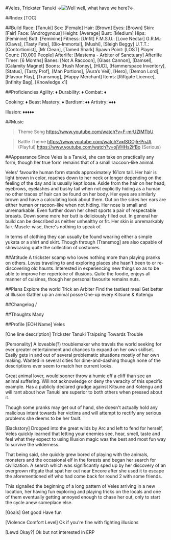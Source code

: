 #Veles, Trickster Tanuki
->![Well well, what have we here?](https://i.imgur.com/JmWiC9t.png)<-

##Index
[TOC]

##Build
Race: [Tanuki]
Sex: [Female]
Hair: [Brown]
Eyes: [Brown]
Skin: [Fair]
Face: [Androgynous]
Height: [Average]
Bust: [Medium]
Hips: [Feminine]
Butt: [Feminine]
Fitness: [Unfit]
F.M.S.U.: [Love Nectar]
G.R.M.: [Claws], [Tasty Fate], [Bio-Immortal], [Mushi], [Sleigh Beggy]
U.T.T.: [Contortionist], [Mr Clean], [Tamed Shark]
Spawn Point: [LOST]
Player Count: [10,000 People]
Afterlife: [Mastema - Arbiter of Sanctuary]
Afterlife Timer: [6 Months]
Banes: [Not A Raccoon], [Glass Cannon], [Damsel], [Calamity Magnet]
Boons: [Hush Money], [HUD], [Hammerspace Inventory], [Status], [Tasty Prof], [Man Portions], [Aura’s Veil], [Hero], [Demon Lord], [Flavour Flay], [Transmog], [Happy Merchant]
Items: [Riftgate Licence], [Infinity Bag], [Knowledge x1]

##Proficiencies
Agility: ♦
Durability: ♦
Combat: ♦

Cooking: ♦
Beast Mastery: ♦
Bardism: ♦♦
Artistry: ♦♦♦

Illusion: ♦♦♦♦♦

##Music
>Theme Song
https://www.youtube.com/watch?v=F-mrUZIMTbU

>Battle Theme
https://www.youtube.com/watch?v=lSGOj5-PnJA (Playful)
https://www.youtube.com/watch?v=ojVHHs2ifBo (Serious)

##Appearance
Since Veles is a Tanuki, she can take on practically any form, though her true form remains that of a small raccoon-like animal.

Veles' favourite human form stands approximately 161cm tall. Her hair is light brown in color, reaches down to her neck or longer depending on the feeling of the day and is usually kept loose. Aside from the hair on her head, eyebrows, eyelashes and bushy tail when not explicitly hiding as a human no other traces of hair can be found on her body. Her eyes are similarly brown and have a calculating look about them. Out on the sides her ears are either human or racoon-like when not hiding. Her nose is small and unremarkable. Even further down her chest sports a pair of respectable breasts. Down some more her butt is deliciously filled out. In general her build can be described as neither unhealthy or fit. Her skin is unremarkably fair. Muscle-wise, there's nothing to speak of.

In terms of clothing they can usually be found wearing either a simple yukata or a shirt and skirt. Though through [Transmog] are also capable of showcasing quite the collection of costumes.

##Attitude
A trickster scamp who loves nothing more than playing pranks on others.
Loves traveling to and exploring places she hasn't been to or re-discovering old haunts.
Interested in experiencing new things so as to be able to improve her repertoire of illusions.
Quite the foodie, enjoys all manner of cuisines, though her personal favourite remains nuts.

##Plans
Explore the world
Trick an Arbiter
Find the tastiest meal
Get better at Illusion
Gather up an animal posse
One-up every Kitsune & Kotengu

##Changelog
/

##Thoughts
Many

##Profile
[EOH Name]
Veles

[One line description]
Trickster Tanuki Traipsing Towards Trouble

[Personality]
A loveable(?) troublemaker who travels the world seeking for ever greater entertainment and chances
to expand on her own skillset. Easily gets in and out of several problematic situations mostly of 
her own making. Wanted in several cities for dine-and-dashing though none of the descriptions ever
seem to match her current looks. 

Great animal lover, would sooner throw a humie off a cliff than see an animal suffering. Will not
acknowledge or deny the veracity of this specific example. Has a publicly declared grudge against 
Kitsune and Kotengu and will rant about how Tanuki are superior to both others when pressed about it.

Though some pranks may get out of hand, she doesn't actually hold any malicious intent towards her
victims and will attempt to rectify any serious problems she deems to be her fault.

[Backstory]
Dropped into the great wilds by Arc and left to fend for herself, Veles quickly learned that letting
your enemies see, hear, smell, taste and feel what they expect to using Illusion magic was the best
and most fun way to survive the wilderness.

That being said, she quickly grew bored of playing with the animals, monsters and the occasional elf
in the forests and began her search for civilization. A search which was significantly sped up by her 
discovery of an overgrown riftgate that spat her out near Encore after she used it to escape the 
aforementioned elf who had come back for round 2 with some friends.

This signalled the beginning of a long pattern of Veles arriving in a new location, her having fun
exploring and playing tricks on the locals and one of them eventually getting annoyed enough to chase
her out, only to start the cycle anew someplace else.

[Goals]
Get good
Have fun

[Violence Comfort Level]
Ok if you're fine with fighting illusions

[Lewd Okay?]
Ok but not interested in ERP